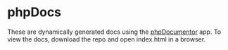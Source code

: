 # phpDocs

These are dynamically generated docs using the [phpDocumentor](https://phpdoc.org/) app.  To view the docs, download the repo and open index.html in a browser.
